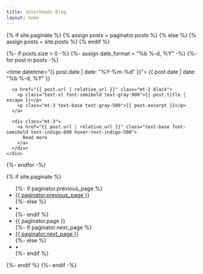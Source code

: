 ```yaml
---
title: Voterheads Blog
layout: home
---
```


{% if site.paginate %}
  {% assign posts = paginator.posts %}
{% else %}
  {% assign posts = site.posts %}
{% endif %}

{%- if posts.size > 0 -%}
  {%- assign date_format = "%b %-d, %Y" -%}
  {%- for post in posts -%}
    <div>
      <p class="text-sm text-gray-500">
        <time datetime="{{ post.date | date: "%Y-%m-%d" }}">
          {{ post.date | date: "%b %-d, %Y" }}
        </time>
      </p>

      <a href="{{ post.url | relative_url }}" class="mt-2 block">
        <p class="text-xl font-semibold text-gray-900">{{ post.title | escape }}</p>
        <p class="mt-3 text-base text-gray-500">{{ post.excerpt }}</p>
      </a>

      <div class="mt-3">
        <a href="{{ post.url | relative_url }}" class="text-base font-semibold text-indigo-600 hover:text-indigo-500">
          Read more
        </a>
      </div>
    </div>
  {%- endfor -%}

  {% if site.paginate %}
    <div class="pager">
      <ul class="pagination">
      {%- if paginator.previous_page %}
        <li><a href="{{ paginator.previous_page_path | relative_url }}" class="previous-page">{{ paginator.previous_page }}</a></li>
      {%- else %}
        <li><div class="pager-edge">•</div></li>
      {%- endif %}
        <li><div class="current-page">{{ paginator.page }}</div></li>
      {%- if paginator.next_page %}
        <li><a href="{{ paginator.next_page_path | relative_url }}" class="next-page">{{ paginator.next_page }}</a></li>
      {%- else %}
        <li><div class="pager-edge">•</div></li>
      {%- endif %}
      </ul>
    </div>
  {%- endif %}
{%- endif -%}
